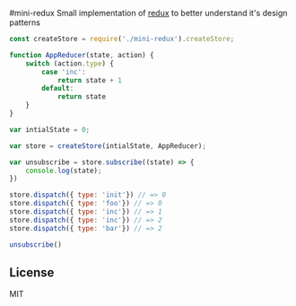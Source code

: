 #mini-redux
Small implementation of [redux](https://github.com/reactjs/redux) to better understand it's design patterns

```js
const createStore = require('./mini-redux').createStore;

function AppReducer(state, action) {
    switch (action.type) {
        case 'inc':
            return state + 1
        default:
            return state
    }
}

var intialState = 0;

var store = createStore(intialState, AppReducer);

var unsubscribe = store.subscribe((state) => {
    console.log(state);
})

store.dispatch({ type: 'init'}) // => 0
store.dispatch({ type: 'foo'}) // => 0
store.dispatch({ type: 'inc'}) // => 1
store.dispatch({ type: 'inc'}) // => 2
store.dispatch({ type: 'bar'}) // => 2

unsubscribe()
```

## License
MIT
